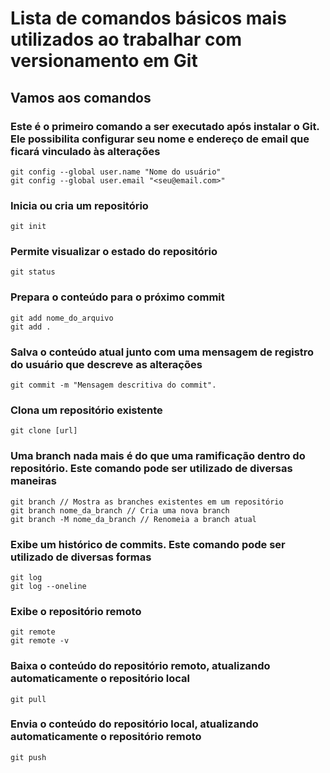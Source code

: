 # Lista de comandos básicos mais utilizados ao trabalhar com versionamento em Git

## Vamos aos comandos

### Este é o primeiro comando a ser executado após instalar o Git. Ele possibilita configurar seu nome e endereço de email que ficará vinculado às alterações

    git config --global user.name "Nome do usuário"
    git config --global user.email "<seu@email.com>"

### Inicia ou cria um repositório

    git init

### Permite visualizar o estado do repositório

    git status

### Prepara o conteúdo para o próximo commit

    git add nome_do_arquivo
    git add .

### Salva o conteúdo atual junto com uma mensagem de registro do usuário que descreve as alterações

    git commit -m "Mensagem descritiva do commit".

### Clona um repositório existente

    git clone [url]

### Uma branch nada mais é do que uma ramificação dentro do repositório. Este comando pode ser utilizado de diversas maneiras

    git branch // Mostra as branches existentes em um repositório
    git branch nome_da_branch // Cria uma nova branch
    git branch -M nome_da_branch // Renomeia a branch atual

### Exibe um histórico de commits. Este comando pode ser utilizado de diversas formas

    git log
    git log --oneline

### Exibe o repositório remoto

    git remote
    git remote -v

### Baixa o conteúdo do repositório remoto, atualizando automaticamente o repositório local

    git pull

### Envia o conteúdo do repositório local, atualizando automaticamente o repositório remoto

    git push
